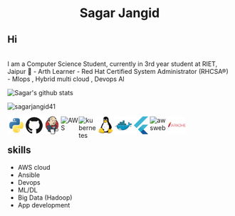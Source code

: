 <h1 align = "Center" > <b>Sagar Jangid</b> </h1>
<h2><en>Hi</en></h2><br>
I am a Computer Science Student, currently in 3rd year student at RIET, Jaipur 🏫
- Arth Learner
- Red Hat Certified System Administrator (RHCSA®)
- Mlops , Hybrid multi cloud , Devops Al

![Sagar's github stats](https://github-readme-stats.vercel.app/api?username=sagarjangid41&count_private=true&show_icons=true&theme=highcontrast)

<p align="Left"> <img src="https://komarev.com/ghpvc/?username=sagarjangid41&style=plastic&color=orange&label=PROFILE+VIEWS" alt="sagarjangid41"  /> </p>
<p></p>

<img align="left" alt="Python" width="40px" src="https://github.com/devicons/devicon/blob/master/icons/python/python-original.svg" />
<img align="left" alt="GitHub" width="40px" src="https://github.com/devicons/devicon/blob/master/icons/github/github-original.svg" />
<img align="left" alt="Jenkins" width="40px" src="https://github.com/devicons/devicon/blob/master/icons/jenkins/jenkins-original.svg" />
<img align="left" alt="AWS" width="40px" src="https://cdn.jsdelivr.net/npm/simple-icons@3.2.0/icons/amazonaws.svg" />
<img align="left" alt="kubernetes" width="40px" src="https://www.vectorlogo.zone/logos/kubernetes/kubernetes-icon.svg" />
<img align="left" alt="linux" width="40px" src="https://github.com/devicons/devicon/blob/master/icons/linux/linux-original.svg" />
<img align="left" alt="docker" width="40px" src="https://github.com/devicons/devicon/blob/master/icons/docker/docker-original.svg" />
<img align="left" alt="Flutter" width="40px" src="https://github.com/devicons/devicon/blob/master/icons/flutter/flutter-original.svg" />
<img align="left" alt="awsweb" width="40px" src="https://devicon.dev/devicon.git/icons/amazonwebservices/amazonwebservices-original-wordmark.svg" />
<img align="left" alt="webserver" width="40px" src="https://github.com/devicons/devicon/blob/master/icons/apache/apache-original-wordmark.svg" />

<br>
<br>
<b><h2>skills </h2></b>

- AWS cloud
- Ansible
- Devops 
- ML/DL
- Big Data (Hadoop)
- App development
